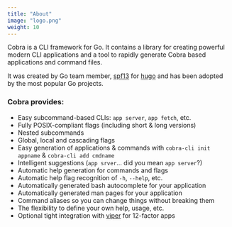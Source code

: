```yaml
---
title: "About"
image: "logo.png"
weight: 10
---
```


Cobra is a CLI framework for Go. It contains a library for creating powerful modern CLI applications and a tool to rapidly generate Cobra based applications and command files.

It was created by Go team member, [spf13](https://twitter.com/spf13) for [hugo](https://gohugo.io) and has been adopted by the most popular Go projects.

### Cobra provides:

* Easy subcommand-based CLIs: `app server`, `app fetch`, etc.
* Fully POSIX-compliant flags (including short & long versions)
* Nested subcommands
* Global, local and cascading flags
* Easy generation of applications & commands with `cobra-cli init appname` & `cobra-cli add cmdname`
* Intelligent suggestions (`app srver`... did you mean `app server`?)
* Automatic help generation for commands and flags
* Automatic help flag recognition of `-h`, `--help`, etc.
* Automatically generated bash autocomplete for your application
* Automatically generated man pages for your application
* Command aliases so you can change things without breaking them
* The flexibility to define your own help, usage, etc.
* Optional tight integration with [viper](http://github.com/spf13/viper) for 12-factor apps
